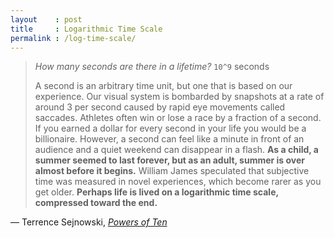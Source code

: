```yaml
---
layout    : post
title     : Logarithmic Time Scale
permalink : /log-time-scale/
---
```


> *How many seconds are there in a lifetime?* `10^9` seconds
>
> A second is an arbitrary time unit, but one that is based on our experience.
> Our visual system is bombarded by snapshots at a rate of around 3 per second
> caused by rapid eye movements called saccades. Athletes often win or lose a
> race by a fraction of a second. If you earned a dollar for every second in
> your life you would be a billionaire. However, a second can feel like a minute
> in front of an audience and a quiet weekend can disappear in a flash. **As a
> child, a summer seemed to last forever, but as an adult, summer is over almost
> before it begins.** William James speculated that subjective time was measured
> in novel experiences, which become rarer as you get older. **Perhaps life is
> lived on a logarithmic time scale, compressed toward the end.**

&mdash; Terrence Sejnowski, [*Powers of Ten*][edge]

[edge]: https://www.edge.org/response-detail/10298

